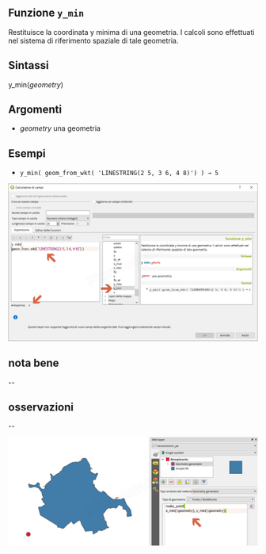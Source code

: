 ## Funzione `y_min`

Restituisce la coordinata y minima di una geometria. I calcoli sono effettuati nel sistema di riferimento spaziale di tale geometria.

## Sintassi

y_min(_geometry_)

## Argomenti

* _geometry_ una geometria

## Esempi

* `y_min( geom_from_wkt( 'LINESTRING(2 5, 3 6, 4 8)') ) → 5`

![](/img/geometria/y_min/y_min1.png)

## nota bene

--

## osservazioni

--

![](/img/geometria/y_min/y_min2.png)